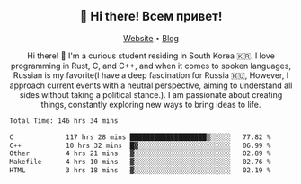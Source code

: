 <h2 align="center">👋 Hi there! Всем привет!</h2>
<p align="center">
  <a href="https://urdekcah.ru">Website</a> •
  <a href="https://urdekcah.blog">Blog</a>
</p>

<p align="center">
  Hi there! 👋 I'm a curious student residing in South Korea 🇰🇷. I love programming in Rust, C, and C++, and when it comes to spoken languages, Russian is my favorite(I have a deep fascination for Russia 🇷🇺, However, I approach current events with a neutral perspective, aiming to understand all sides without taking a political stance.). I am passionate about creating things, constantly exploring new ways to bring ideas to life.
</p>

<!--START_SECTION:waka-->

```txt
Total Time: 146 hrs 34 mins

C             117 hrs 28 mins ███████████████████▒░░░░░   77.82 %
C++           10 hrs 32 mins  █▓░░░░░░░░░░░░░░░░░░░░░░░   06.99 %
Other         4 hrs 21 mins   ▓░░░░░░░░░░░░░░░░░░░░░░░░   02.89 %
Makefile      4 hrs 10 mins   ▓░░░░░░░░░░░░░░░░░░░░░░░░   02.76 %
HTML          3 hrs 18 mins   ▓░░░░░░░░░░░░░░░░░░░░░░░░   02.19 %
```

<!--END_SECTION:waka-->

<!--
**urdekcah/urdekcah** is a ✨ _special_ ✨ repository because its `README.md` (this file) appears on your GitHub profile.

Here are some ideas to get you started:

- 🔭 I’m currently working on ...
- 🌱 I’m currently learning ...
- 👯 I’m looking to collaborate on ...
- 🤔 I’m looking for help with ...
- 💬 Ask me about ...
- 📫 How to reach me: ...
- 😄 Pronouns: ...
- ⚡ Fun fact: ...
-->
